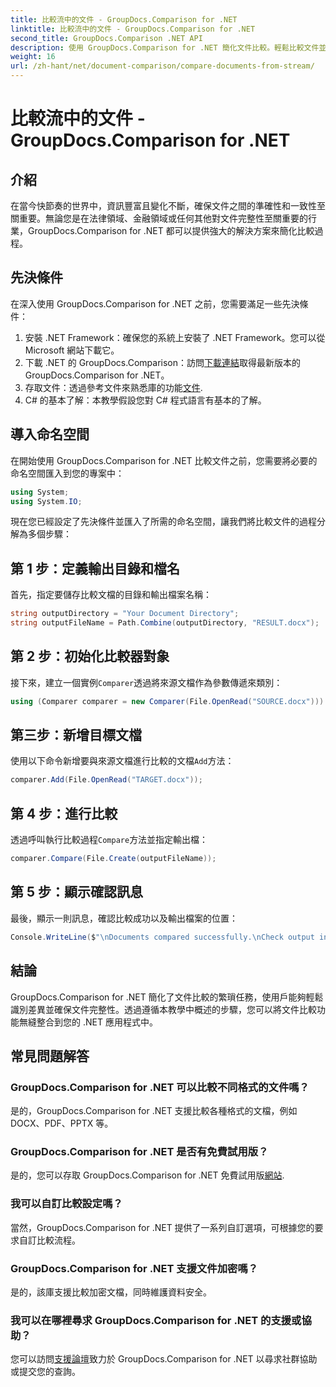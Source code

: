 ```yaml
---
title: 比較流中的文件 - GroupDocs.Comparison for .NET
linktitle: 比較流中的文件 - GroupDocs.Comparison for .NET
second_title: GroupDocs.Comparison .NET API
description: 使用 GroupDocs.Comparison for .NET 簡化文件比較。輕鬆比較文件並確保跨文件的準確性。
weight: 16
url: /zh-hant/net/document-comparison/compare-documents-from-stream/
---
```


# 比較流中的文件 - GroupDocs.Comparison for .NET

## 介紹
在當今快節奏的世界中，資訊豐富且變化不斷，確保文件之間的準確性和一致性至關重要。無論您是在法律領域、金融領域或任何其他對文件完整性至關重要的行業，GroupDocs.Comparison for .NET 都可以提供強大的解決方案來簡化比較過程。
## 先決條件
在深入使用 GroupDocs.Comparison for .NET 之前，您需要滿足一些先決條件：
1. 安裝 .NET Framework：確保您的系統上安裝了 .NET Framework。您可以從 Microsoft 網站下載它。
2. 下載 .NET 的 GroupDocs.Comparison：訪問[下載連結](https://releases.groupdocs.com/comparison/net/)取得最新版本的 GroupDocs.Comparison for .NET。
3. 存取文件：透過參考文件來熟悉庫的功能[文件](https://tutorials.groupdocs.com/comparison/net/).
4. C# 的基本了解：本教學假設您對 C# 程式語言有基本的了解。

## 導入命名空間
在開始使用 GroupDocs.Comparison for .NET 比較文件之前，您需要將必要的命名空間匯入到您的專案中：
```csharp
using System;
using System.IO;
```
現在您已經設定了先決條件並匯入了所需的命名空間，讓我們將比較文件的過程分解為多個步驟：
## 第 1 步：定義輸出目錄和檔名
首先，指定要儲存比較文檔的目錄和輸出檔案名稱：
```csharp
string outputDirectory = "Your Document Directory";
string outputFileName = Path.Combine(outputDirectory, "RESULT.docx");
```
## 第 2 步：初始化比較器對象
接下來，建立一個實例`Comparer`透過將來源文檔作為參數傳遞來類別：
```csharp
using (Comparer comparer = new Comparer(File.OpenRead("SOURCE.docx")))
```
## 第三步：新增目標文檔
使用以下命令新增要與來源文檔進行比較的文檔`Add`方法：
```csharp
comparer.Add(File.OpenRead("TARGET.docx"));
```
## 第 4 步：進行比較
透過呼叫執行比較過程`Compare`方法並指定輸出檔：
```csharp
comparer.Compare(File.Create(outputFileName));
```
## 第 5 步：顯示確認訊息
最後，顯示一則訊息，確認比較成功以及輸出檔案的位置：
```csharp
Console.WriteLine($"\nDocuments compared successfully.\nCheck output in {outputDirectory}.");
```

## 結論
GroupDocs.Comparison for .NET 簡化了文件比較的繁瑣任務，使用戶能夠輕鬆識別差異並確保文件完整性。透過遵循本教學中概述的步驟，您可以將文件比較功能無縫整合到您的 .NET 應用程式中。
## 常見問題解答
### GroupDocs.Comparison for .NET 可以比較不同格式的文件嗎？
是的，GroupDocs.Comparison for .NET 支援比較各種格式的文檔，例如 DOCX、PDF、PPTX 等。
### GroupDocs.Comparison for .NET 是否有免費試用版？
是的，您可以存取 GroupDocs.Comparison for .NET 免費試用版[網站](https://releases.groupdocs.com/).
### 我可以自訂比較設定嗎？
當然，GroupDocs.Comparison for .NET 提供了一系列自訂選項，可根據您的要求自訂比較流程。
### GroupDocs.Comparison for .NET 支援文件加密嗎？
是的，該庫支援比較加密文檔，同時維護資料安全。
### 我可以在哪裡尋求 GroupDocs.Comparison for .NET 的支援或協助？
您可以訪問[支援論壇](https://forum.groupdocs.com/c/comparison/12)致力於 GroupDocs.Comparison for .NET 以尋求社群協助或提交您的查詢。
